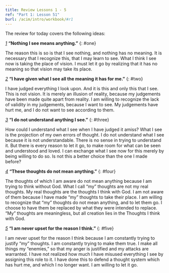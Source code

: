 ```yaml
---
title: Review Lessons 1 - 5
ref: "Part 1: Lesson 51"
burl: /acim/intro/workbook/#r1
---
```


The review for today covers the following ideas:

[*1*](/acim/workbook/l001/?r=1) **“Nothing I see means anything.”**
{: #one}

The reason this is so is that I see nothing, and nothing has no meaning.
It is necessary that I recognize this, that I may learn to see. What I
think I see now is taking the place of vision. I must let it go by
realizing that it has no meaning so that vision may take its place.

[*2*](/acim/workbook/l002/?r=1) **“I have given what I see all the meaning it has for me.”**
{: #two}

I have judged everything I look upon. And it is this and only this that
I see. This is not vision. It is merely an illusion of reality, because
my judgements have been made quite apart from reality. I am willing to
recognize the lack of validity in my judgements, because I want to see.
My judgements have hurt me, and I do not want to see according to them.

[*3*](/acim/workbook/l003/?r=1) **“I do not understand anything I see.”**
{: #three}

How could I understand what I see when I have judged it amiss? What I
see is the projection of my own errors of thought. I do not understand
what I see because it is not understandable. There is no sense in trying
to understand it. But there is every reason to let it go, to make room
for what can be seen and understood and loved. I can exchange what I see
now for this merely by being willing to do so. Is not this a better
choice than the one I made before?

[*4*](/acim/workbook/l004/?r=1) **“These thoughts do not mean anything.”**
{: #four}

The thoughts of which I am aware do not mean anything because I am
trying to think without God. What I call “my” thoughts are not my real
thoughts. My real thoughts are the thoughts I think with God. I am not
aware of them because I have made “my” thoughts to take their place. I
am willing to recognize that “my” thoughts do not mean anything, and to
let them go. I choose to have them be replaced by what they were
intended to replace. “My” thoughts are meaningless, but all creation
lies in the Thoughts I think with God.

[*5*](/acim/workbook/l005/?r=1) **“I am never upset for the reason I think.”**
{: #five}

I am never upset for the reason I think because I am constantly
trying to justify “my” thoughts. I am constantly trying to make them
true. I make all things my “enemies,” so that my anger is justified and
my attacks are warranted. I have not realized how much I have misused
everything I see by assigning this role to it. I have done this to
defend a thought system which has hurt me, and which I no longer want. I
am willing to let it go.

